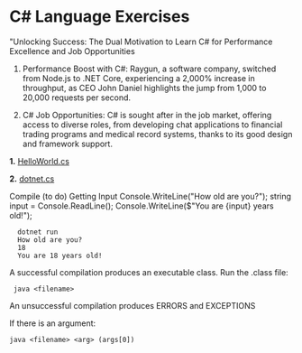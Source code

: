 # C# Language Exercises

"Unlocking Success: The Dual Motivation to Learn C# for Performance Excellence and Job Opportunities

1. Performance Boost with C#: Raygun, a software company, switched from Node.js to .NET Core, experiencing a 2,000% increase in throughput, as CEO John Daniel highlights the jump from 1,000 to 20,000 requests per second.

2. C# Job Opportunities: C# is sought after in the job market, offering access to diverse roles, from developing chat applications to financial trading programs and medical record systems, thanks to its good design and framework support.

**1.** [HelloWorld.cs](https://github.com/camillekokoko/C_sharp/blob/main/HelloWorld.cs)

**2.** [dotnet.cs](https://github.com/camillekokoko/C_sharp/blob/main/dotnet.cs)


Compile (to do)
Getting Input 
Console.WriteLine("How old are you?");
string input = Console.ReadLine();
      Console.WriteLine($"You are {input} years old!");
```
  dotnet run
  How old are you?
  18
  You are 18 years old!
```


A successful compilation produces an executable class. Run the .class file:
 ```
  java <filename>
```

An unsuccessful compilation produces ERRORS and EXCEPTIONS

If there is an argument:
```
java <filename> <arg> (args[0])
```

